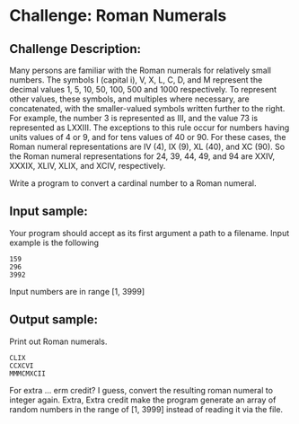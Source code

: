 Challenge: Roman Numerals
=========================
Challenge Description:
----------------------
Many persons are familiar with the Roman numerals for relatively small numbers. The symbols I (capital i), V, X, L, C, D, and M
represent the decimal values 1, 5, 10, 50, 100, 500 and 1000 respectively. To represent other values, these symbols, and multiples 
where necessary, are concatenated, with the smaller-valued symbols written further to the right. For example, the number 3 is 
represented as III, and the value 73 is represented as LXXIII. The exceptions to this rule occur for numbers having units values 
of 4 or 9, and for tens values of 40 or 90. For these cases, the Roman numeral representations are IV (4), IX (9), XL (40), and 
XC (90). So the Roman numeral representations for 24, 39, 44, 49, and 94 are XXIV, XXXIX, XLIV, XLIX, and XCIV, respectively. 

Write a program to convert a cardinal number to a Roman numeral.

Input sample:
-------------

Your program should accept as its first argument a path to a filename. Input example is the following
```
159
296
3992
```
Input numbers are in range [1, 3999]

Output sample:
--------------

Print out Roman numerals.
```
CLIX
CCXCVI
MMMCMXCII
```

For extra ... erm credit? I guess, convert the resulting roman numeral to integer again. Extra, Extra credit make the program 
generate an array of random numbers in the range of [1, 3999] instead of reading it via the file.
